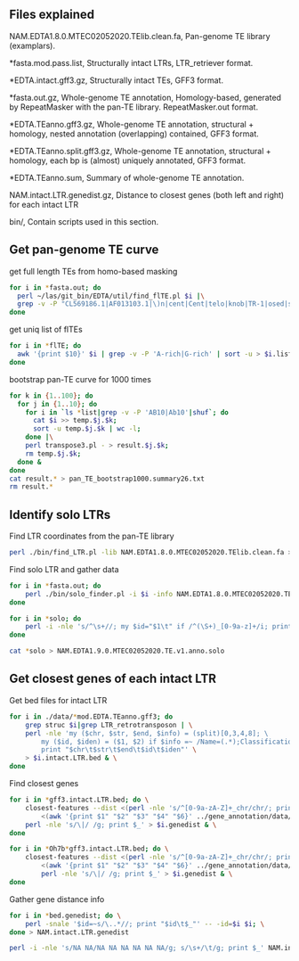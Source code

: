 ## Files explained

NAM.EDTA1.8.0.MTEC02052020.TElib.clean.fa, Pan-genome TE library (examplars).

*fasta.mod.pass.list, Structurally intact LTRs, LTR_retriever format.

*EDTA.intact.gff3.gz, Structurally intact TEs, GFF3 format.

*fasta.out.gz, Whole-genome TE annotation, Homology-based, generated by RepeatMasker with the pan-TE library. RepeatMasker.out format.

*EDTA.TEanno.gff3.gz, Whole-genome TE annotation, structural + homology, nested annotation (overlapping) contained, GFF3 format.

*EDTA.TEanno.split.gff3.gz, Whole-genome TE annotation, structural + homology, each bp is (almost) uniquely annotated, GFF3 format.

*EDTA.TEanno.sum, Summary of whole-genome TE annotation.

NAM.intact.LTR.genedist.gz, Distance to closest genes (both left and right) for each intact LTR

bin/, Contain scripts used in this section.


## Get pan-genome TE curve


get full length TEs from homo-based masking

```bash
for i in *fasta.out; do
  perl ~/las/git_bin/EDTA/util/find_flTE.pl $i |\
  grep -v -P "CL569186.1|AF013103.1|\)n|cent|Cent|telo|knob|TR-1|osed|sela" > $i.flTE &
done
```

get uniq list of flTEs

```bash
for i in *flTE; do
  awk '{print $10}' $i | grep -v -P 'A-rich|G-rich' | sort -u > $i.list &
done
```

bootstrap pan-TE curve for 1000 times

```bash
for k in {1..100}; do
  for j in {1..10}; do
    for i in `ls *list|grep -v -P 'AB10|Ab10'|shuf`; do
      cat $i >> temp.$j.$k;
      sort -u temp.$j.$k | wc -l;
    done |\
    perl transpose3.pl - > result.$j.$k;
    rm temp.$j.$k;
  done &
done
cat result.* > pan_TE_bootstrap1000.summary26.txt
rm result.*
```

## Identify solo LTRs

Find LTR coordinates from the pan-TE library

```bash
perl ./bin/find_LTR.pl -lib NAM.EDTA1.8.0.MTEC02052020.TElib.clean.fa > NAM.EDTA1.8.0.MTEC02052020.TElib.clean.fa.LTR.info 
```

Find solo LTR and gather data

```bash
for i in *fasta.out; do 
	perl ./bin/solo_finder.pl -i $i -info NAM.EDTA1.8.0.MTEC02052020.TElib.clean.fa.LTR.info > $(echo $i|sed 's/.out//').panTE.solo & 
done

for i in *solo; do 
	perl -i -nle 's/^\s+//; my $id="$1\t" if /^(\S+)_[0-9a-z]+/i; print "${id}$_"' $i & 
done

cat *solo > NAM.EDTA1.9.0.MTEC02052020.TE.v1.anno.solo
```


## Get closest genes of each intact LTR

Get bed files for intact LTR

```bash
for i in ./data/*mod.EDTA.TEanno.gff3; do 
	grep struc $i|grep LTR_retrotransposon | \
	perl -nle 'my ($chr, $str, $end, $info) = (split)[0,3,4,8]; \
		my ($id, $iden) = ($1, $2) if $info =~ /Name=(.*);Classification.*ltr_identity=([0-9.]+);/; \
		print "$chr\t$str\t$end\t$id\t$iden"' \
	> $i.intact.LTR.bed & \
done
```


Find closest genes

```bash
for i in *gff3.intact.LTR.bed; do \
	closest-features --dist <(perl -nle 's/^[0-9a-zA-Z]+_chr/chr/; print $_' $i) \
		<(awk '{print $1" "$2" "$3" "$4" "$6}' ../gene_annotation/data/Zm-$(echo $i|sed 's/\..*//')-*/*noTE) | \
	perl -nle 's/\|/ /g; print $_' > $i.genedist & \
done

for i in *Oh7b*gff3.intact.LTR.bed; do \
	closest-features --dist <(perl -nle 's/^[0-9a-zA-Z]+_chr/chr/; print $_' $i) \
		<(awk '{print $1" "$2" "$3" "$4" "$6}' ../gene_annotation/data/Zm-*Oh7*/*noTE) | \
		perl -nle 's/\|/ /g; print $_' > $i.genedist & \
done
```


Gather gene distance info

```bash
for i in *bed.genedist; do \
	perl -snale '$id=~s/\..*//; print "$id\t$_"' -- -id=$i $i; \
done > NAM.intact.LTR.genedist

perl -i -nle 's/NA NA/NA NA NA NA NA NA/g; s/\s+/\t/g; print $_' NAM.intact.LTR.genedist
```



